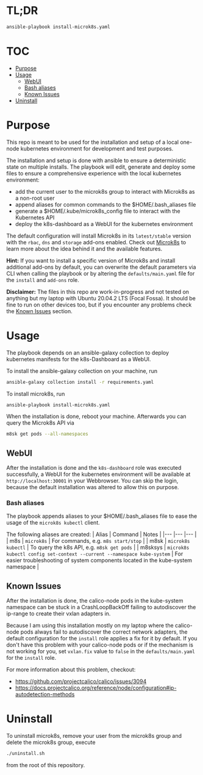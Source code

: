 # TL;DR
```bash
ansible-playbook install-microk8s.yaml
```

# TOC
- [Purpose](#purpose)
- [Usage](#usage)
  - [WebUI](#webui)
  - [Bash aliases](#bash-aliases)
  - [Known Issues](#known-issues)
- [Uninstall](#uninstall)

# Purpose
This repo is meant to be used for the installation and setup of a local one-node kubernetes environment for development and test purposes.

The installation and setup is done with ansible to ensure a deterministic state on multiple installs. The playbook will edit, generate and deploy some files to ensure a comprehensive experience with the local kubernetes environment:

* add the current user to the microk8s group to interact with Microk8s as a non-root user
* append aliases for common commands to the $HOME/.bash_aliases file
* generate a $HOME/.kube/microk8s_config file to interact with the Kubernetes API
* deploy the k8s-dashboard as a WebUI for the kubernetes environment

The default configuration will install Microk8s in its `latest/stable` version with the `rbac`, `dns` and `storage` add-ons enabled. Check out [Microk8s](https://microk8s.io) to learn more about the idea behind it and the available features.

**Hint:** If you want to install a specific version of Microk8s and install additional add-ons by default, you can overwrite the default parameters via CLI when calling the playbook or by altering the `defaults/main.yaml` file for the `install` and `add-ons` role.

**Disclaimer:** The files in this repo are work-in-progress and not tested on anything but my laptop with Ubuntu 20.04.2 LTS (Focal Fossa). It should be fine to run on other devices too, but if you encounter any problems check the [Known Issues](#known-issues) section.

# Usage
The playbook depends on an ansible-galaxy collection to deploy kubernetes manifests for the k8s-Dashboard as a WebUI. 

To install the ansible-galaxy collection on your machine, run

```bash
ansible-galaxy collection install -r requirements.yaml
```

To install microk8s, run
```bash
ansible-playbook install-microk8s.yaml
```

When the installation is done, reboot your machine. Afterwards you can query the Microk8s API via

```bash
m8sk get pods --all-namespaces
```

## WebUI
After the installation is done and the `k8s-dashboard` role was executed successfully, a WebUI for the kubernetes environment will be available at `http://localhost:30001` in your Webbrowser. You can skip the login, because the default installation was altered to allow this on purpose.

### Bash aliases
The playbook appends aliases to your $HOME/.bash_aliases file to ease the usage of the `microk8s kubectl` client.

The following aliases are created:
| Alias	| Command | Notes |
|---	|---	|---	|
| m8s | `microk8s` | For commands, e.g. `m8s start/stop` |
| m8sk | `microk8s kubectl` | To query the k8s API, e.g. `m8sk get pods` |
| m8sksys | `microk8s kubectl config set-context --current --namespace kube-system` | For easier troubleshooting of system components located in the kube-system namespace |

## Known Issues
After the installation is done, the calico-node pods in the kube-system namespace can be stuck in a CrashLoopBackOff failing to autodiscover the ip-range to create their vxlan adapters in.

Because I am using this installation mostly on my laptop where the calico-node pods always fail to autodiscover the correct network adapters, the default configuration for the `install` role applies a fix for it by default. If you don't have this problem with your calico-node pods or if the mechanism is not working for you, set `vxlan.fix` value to `false` in the `defaults/main.yaml` for the `install` role.


For more information about this problem, checkout:
* https://github.com/projectcalico/calico/issues/3094
* https://docs.projectcalico.org/reference/node/configuration#ip-autodetection-methods

# Uninstall
To uninstall microk8s, remove your user from the microk8s group and delete the microk8s group, execute

```bash
./uninstall.sh
```

from the root of this repository.